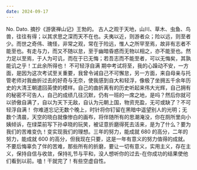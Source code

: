 ```yaml
---
date: 2024-09-17
---
```


No.
Dato.
摘抄《游褒禅山记》王勃的。
古人之观于天地，山川、草木、虫鱼、鸟兽，往往有得；以其求思之深而天不在也。夫夷以近，则游者众；险以远，则至者少。而世之奇伟、瑰怪，非常之观，常在于险远，惟人之所罕至焉，故非有志者不能至也。有走与力，而又不随以怠，至于幽暗昏惑而无物以相之，亦不能至也。然力足以至焉，于人为可讥，而在于已无悔；若吾志而不能至者，可以无悔矣，其孰能讥之乎！工此余所得也！
不可轻浮自满
期中考试将至，我的心躁动不安，一方面，是因为这次考试至关重要，我曾令诫自己不可懈怠，另一方面，来自母亲与托管老师对我曲折过去的好奇与无奈，使我感到自大和轻浮，像极了坐拥五千余年历史的大清王朝遣回英使的模样。自己的曲折离有的历史听起来伟大光辉，自己拥有的秘密不可告人，自己的成绩几往沉默，仍有一班的一席之地，是吗？然后你就可以骄傲自满了，自以为天下无敌，自认为元朝上国，物资充盈，无可或缺了？不可轻浮自满！
你难道忘记无数个晚上，时针将你钉留在黑暗中遥望别人的光明；无数个清晨，天空的晓白就像惨白的画布，将伴随所有的思潮淹没，你在厕所里向小姨倾诉，在绿菜前写下孙卓晓的玩笑，被证意折磨得死去活来，是为了什么？要为我们的苦难变仇！变实现我们的理想。三年的努力，能成就 680 的高分，二年的努力，能成就 600 的高分，但我现在只要，这是一年有意义的努力值得的成就。不要后悔辜负了伴的苦难，那些所有的折磨，要让一切有意义，实用主义，存在主义，保持自信与收敛，保持礼节与平和，没人想听你的过去-在你成功的结果使他们看到以前。嗑！干就完了！有些空虚自性。
